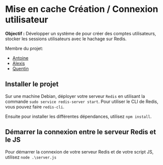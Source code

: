# Mise en cache Création / Connexion utilisateur

__Objectif :__ Développer un système de pour créer des comptes utilisateurs, stocker les
sessions utilisateurs avec le hachage sur Redis.

Membre du projet:
- [Antoine](https://github.com/AntoineRai)
- [Alexis](https://github.com/NeriGH)
- [Quentin](https://github.com/The-Law59)

## Installer le projet

Sur une machine Debian, déployer votre serveur `Redis` en utilisant la commande `sudo service redis-server start`.
Pour utiliser le CLI de Redis, vous pouvez faire `redis-cli`.

Ensuite pour installer les différentes dépendances, utilisez `npm install`.

## Démarrer la connexion entre le serveur Redis et le JS

Pour démarrer la connexion de votre serveur Redis et de votre script JS, utilisez `node .\server.js`